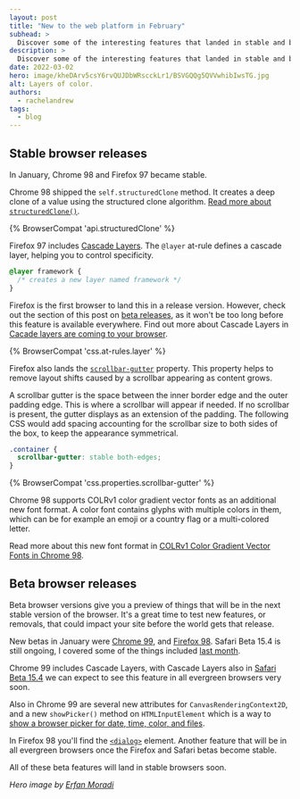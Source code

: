 ```yaml
---
layout: post
title: "New to the web platform in February"
subhead: >
  Discover some of the interesting features that landed in stable and beta web browsers during February 2022. 
description: >
  Discover some of the interesting features that landed in stable and beta web browsers during February 2022.
date: 2022-03-02
hero: image/kheDArv5csY6rvQUJDbWRscckLr1/BSVGQQg5QVVwhibIwsTG.jpg
alt: Layers of color.
authors:
  - rachelandrew
tags:
  - blog
---
```


## Stable browser releases

In January, Chrome 98 and Firefox 97 became stable.

Chrome 98 shipped the `self.structuredClone` method. It creates a deep clone of a value using the structured clone algorithm. [Read more about `structuredClone()`](/structured-clone/).

{% BrowserCompat 'api.structuredClone' %}

Firefox 97 includes [Cascade Layers](https://developer.mozilla.org/docs/Web/CSS/@layer). The `@layer` at-rule defines a cascade layer, helping you to control specificity.

```css
@layer framework {
  /* creates a new layer named framework */
}
```

Firefox is the first browser to land this in a release version. However, check out the section of this post on [beta releases](#beta-browser-releases), as it won't be too long before this feature is available everywhere. Find out more about Cascade Layers in [Cacade layers are coming to your browser](https://developer.chrome.com/blog/cascade-layers/).

{% BrowserCompat 'css.at-rules.layer' %}

Firefox also lands the [`scrollbar-gutter`](https://developer.mozilla.org/docs/Web/CSS/scrollbar-gutter) property. This property helps to remove layout shifts caused by a scrollbar appearing as content grows. 

A scrollbar gutter is the space between the inner border edge and the outer padding edge. This is where a scrollbar will appear if needed. If no scrollbar is present, the gutter displays as an extension of the padding. The following CSS would add spacing accounting for the scrollbar size to both sides of the box, to keep the appearance symmetrical.

```css
.container {
  scrollbar-gutter: stable both-edges;
}
```

{% BrowserCompat 'css.properties.scrollbar-gutter' %}

Chrome 98 supports COLRv1 color gradient vector fonts as an additional new font format. A color font contains glyphs with multiple colors in them, which can be for example an emoji or a country flag or a multi-colored letter.

Read more about this new font format in [COLRv1 Color Gradient Vector Fonts in Chrome 98](https://developer.chrome.com/blog/colrv1-fonts/).

## Beta browser releases

Beta browser versions give you a preview of things that will be in the next stable version of the browser. It's a great time to test new features, or removals, that could impact your site before the world gets that release.

New betas in January were [Chrome 99](https://blog.chromium.org/2022/02/chrome-99-css-cascade-layers-new-picker.html), and [Firefox 98](https://developer.mozilla.org/docs/Mozilla/Firefox/Releases/98). Safari Beta 15.4 is still ongoing, I covered some of the things included [last month](/web-platform-01-2022/).

Chrome 99 includes Cascade Layers, with Cascade Layers also in [Safari Beta 15.4](https://developer.apple.com/documentation/safari-release-notes/safari-15_4-release-notes) we can expect to see this feature in all evergreen browsers very soon.

Also in Chrome 99 are several new attributes for `CanvasRenderingContext2D`, and a new `showPicker()` method on `HTMLInputElement` which is a way to [show a browser picker for date, time, color, and files](https://developer.chrome.com/blog/show-picker/). 

In Firefox 98 you'll find the [`<dialog>`](https://developer.mozilla.org/docs/Web/HTML/Element/dialog) element. Another feature that will be in all evergreen browsers once the Firefox and Safari betas become stable. 

All of these beta features will land in stable browsers soon.

_Hero image by [Erfan Moradi](https://unsplash.com/@eurphan)_
  